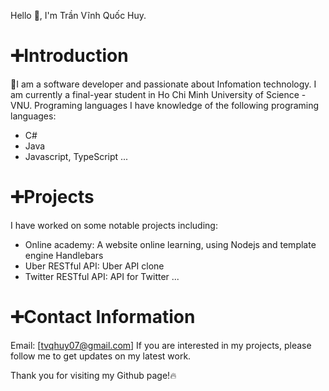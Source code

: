 Hello 👋, I'm Trần Vĩnh Quốc Huy.
# ➕Introduction
📜I am a software developer and passionate about Infomation technology. I am currently a final-year student in Ho Chi Minh University of Science - VNU. 
Programing languages
I have knowledge of the following programing languages:
* C#
* Java
* Javascript, TypeScript
...
# ➕Projects
I have worked on some notable projects including:

* Online academy: A website online learning, using Nodejs and template engine Handlebars
* Uber RESTful API: Uber API clone
* Twitter RESTful API: API for Twitter
...
# ➕Contact Information
Email: [tvqhuy07@gmail.com]
If you are interested in my projects, please follow me to get updates on my latest work.

Thank you for visiting my Github page!🔥
